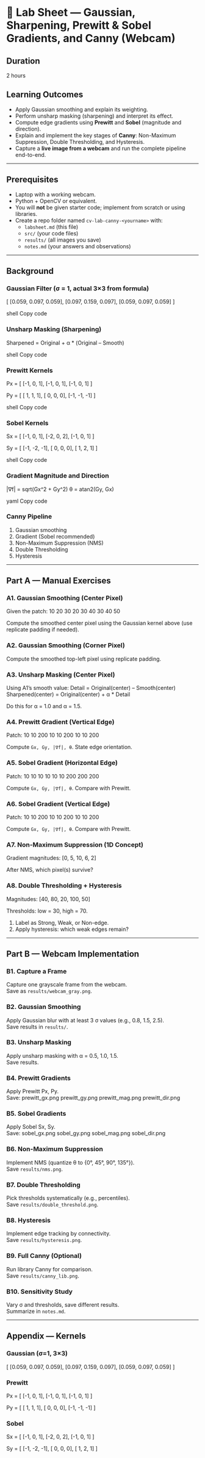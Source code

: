 # 🧪 Lab Sheet — Gaussian, Sharpening, Prewitt & Sobel Gradients, and Canny (Webcam)

## Duration
2 hours

## Learning Outcomes
- Apply Gaussian smoothing and explain its weighting.
- Perform unsharp masking (sharpening) and interpret its effect.
- Compute edge gradients using **Prewitt** and **Sobel** (magnitude and direction).
- Explain and implement the key stages of **Canny**: Non-Maximum Suppression, Double Thresholding, and Hysteresis.
- Capture a **live image from a webcam** and run the complete pipeline end-to-end.

---

## Prerequisites
- Laptop with a working webcam.
- Python + OpenCV or equivalent.
- You will **not** be given starter code; implement from scratch or using libraries.
- Create a repo folder named `cv-lab-canny-<yourname>` with:
  - `labsheet.md` (this file)
  - `src/` (your code files)
  - `results/` (all images you save)
  - `notes.md` (your answers and observations)

---

## Background

### Gaussian Filter (σ = 1, actual 3×3 from formula)
[ [0.059, 0.097, 0.059],
[0.097, 0.159, 0.097],
[0.059, 0.097, 0.059] ]

shell
Copy code

### Unsharp Masking (Sharpening)
Sharpened = Original + α * (Original – Smooth)

shell
Copy code

### Prewitt Kernels
Px = [ [-1, 0, 1],
[-1, 0, 1],
[-1, 0, 1] ]

Py = [ [ 1, 1, 1],
[ 0, 0, 0],
[-1, -1, -1] ]

shell
Copy code

### Sobel Kernels
Sx = [ [-1, 0, 1],
[-2, 0, 2],
[-1, 0, 1] ]

Sy = [ [-1, -2, -1],
[ 0, 0, 0],
[ 1, 2, 1] ]

shell
Copy code

### Gradient Magnitude and Direction
|∇f| = sqrt(Gx^2 + Gy^2)
θ = atan2(Gy, Gx)

yaml
Copy code

### Canny Pipeline
1. Gaussian smoothing  
2. Gradient (Sobel recommended)  
3. Non-Maximum Suppression (NMS)  
4. Double Thresholding  
5. Hysteresis

---

## Part A — Manual Exercises

### A1. Gaussian Smoothing (Center Pixel)
Given the patch:
10 20 30
20 30 40
30 40 50

Compute the smoothed center pixel using the Gaussian kernel above (use replicate padding if needed).

### A2. Gaussian Smoothing (Corner Pixel)
Compute the smoothed top-left pixel using replicate padding.

### A3. Unsharp Masking (Center Pixel)
Using A1’s smooth value:
Detail = Original(center) – Smooth(center)
Sharpened(center) = Original(center) + α * Detail

Do this for α = 1.0 and α = 1.5.

### A4. Prewitt Gradient (Vertical Edge)
Patch:
10 10 200
10 10 200
10 10 200

Compute `Gx, Gy, |∇f|, θ`. State edge orientation.

### A5. Sobel Gradient (Horizontal Edge)
Patch:
10 10 10
10 10 10
200 200 200

Compute `Gx, Gy, |∇f|, θ`. Compare with Prewitt.

### A6. Sobel Gradient (Vertical Edge)
Patch:
10 10 200
10 10 200
10 10 200

Compute `Gx, Gy, |∇f|, θ`. Compare with Prewitt.

### A7. Non-Maximum Suppression (1D Concept)
Gradient magnitudes:
[0, 5, 10, 6, 2]

After NMS, which pixel(s) survive?

### A8. Double Thresholding + Hysteresis
Magnitudes:
[40, 80, 20, 100, 50]

Thresholds: low = 30, high = 70.  
1. Label as Strong, Weak, or Non-edge.  
2. Apply hysteresis: which weak edges remain?

---

## Part B — Webcam Implementation

### B1. Capture a Frame
Capture one grayscale frame from the webcam.  
Save as `results/webcam_gray.png`.

### B2. Gaussian Smoothing
Apply Gaussian blur with at least 3 σ values (e.g., 0.8, 1.5, 2.5).  
Save results in `results/`.

### B3. Unsharp Masking
Apply unsharp masking with α = 0.5, 1.0, 1.5.  
Save results.

### B4. Prewitt Gradients
Apply Prewitt Px, Py.  
Save:
prewitt_gx.png
prewitt_gy.png
prewitt_mag.png
prewitt_dir.png


### B5. Sobel Gradients
Apply Sobel Sx, Sy.  
Save:
sobel_gx.png
sobel_gy.png
sobel_mag.png
sobel_dir.png

### B6. Non-Maximum Suppression
Implement NMS (quantize θ to {0°, 45°, 90°, 135°}).  
Save `results/nms.png`.

### B7. Double Thresholding
Pick thresholds systematically (e.g., percentiles).  
Save `results/double_threshold.png`.

### B8. Hysteresis
Implement edge tracking by connectivity.  
Save `results/hysteresis.png`.

### B9. Full Canny (Optional)
Run library Canny for comparison.  
Save `results/canny_lib.png`.

### B10. Sensitivity Study
Vary σ and thresholds, save different results.  
Summarize in `notes.md`.

---

## Appendix — Kernels

### Gaussian (σ=1, 3×3)
[ [0.059, 0.097, 0.059],
[0.097, 0.159, 0.097],
[0.059, 0.097, 0.059] ]


### Prewitt
Px = [ [-1, 0, 1],
[-1, 0, 1],
[-1, 0, 1] ]

Py = [ [ 1, 1, 1],
[ 0, 0, 0],
[-1, -1, -1] ]



### Sobel
Sx = [ [-1, 0, 1],
[-2, 0, 2],
[-1, 0, 1] ]

Sy = [ [-1, -2, -1],
[ 0, 0, 0],
[ 1, 2, 1] ]

